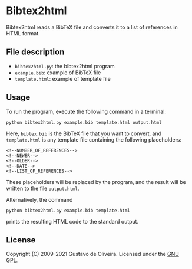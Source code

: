# Bibtex2html

Bibtex2html reads a BibTeX file and converts it to a list of
references in HTML format.

## File description

* `bibtex2html.py`: the bibtex2html program
* `example.bib`: example of BibTeX file
* `template.html`: example of template file

## Usage

To run the program, execute the following command in a terminal:

    python bibtex2html.py example.bib template.html output.html

Here, `bibtex.bib` is the BibTeX file that you want to convert, and
`template.html` is any template file containing the following
placeholders:

    <!--NUMBER_OF_REFERENCES-->
    <!--NEWER-->
    <!--OLDER-->
    <!--DATE-->
    <!--LIST_OF_REFERENCES-->

These placeholders will be replaced by the program, and the result
will be written to the file `output.html`.

Alternatively, the command

    python bibtex2html.py example.bib template.html

prints the resulting HTML code to the standard output.
    
## License

Copyright (C) 2009-2021 Gustavo de Oliveira. Licensed under the
[GNU GPL](LICENSE).
